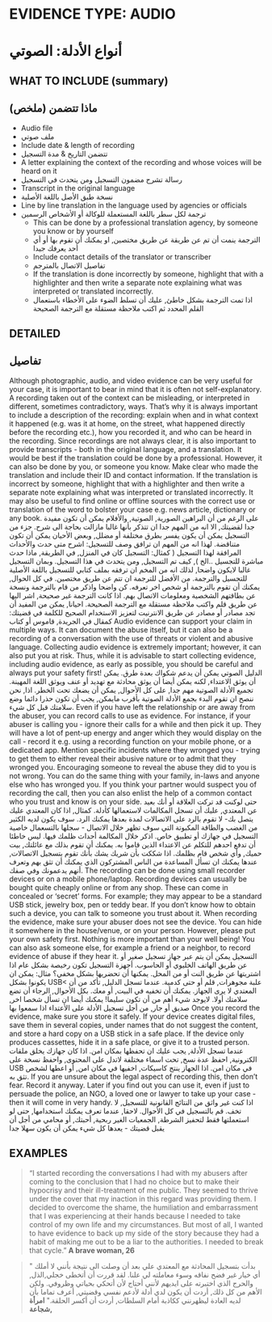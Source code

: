 # EVIDENCE TYPE: AUDIO 
# أنواع الأدلة: الصوتي

## WHAT TO INCLUDE (summary)

## ماذا تتضمن (ملخص)

+ Audio file
+ ملف صوتي
+ Include date & length of recording
+ تتضمن التاريخ & مدة التسجيل
+ A letter explaining the context of the recording and whose voices will be heard on it
+ رسالة تشرح مضمون التسجيل ومن يتحدث في التسجيل
+ Transcript in the original language
+ نسخة طبق الأصل باللغة الأصلية
+ Line by line translation in the language used by agencies or officials
+ ترجمة لكل سطر باللغة المستعملة للوكالة أو الأشخاص الرسمين
    + This can be done by a professional translation agency, by someone you know or by yourself
    + الترجمة ينمت أن تم عن طريقة عن طريق مختصين, او يمكنك أن تقوم بها أو أي أحد يعرفك جيدا
    + Include contact details of the translator or transcriber
    + تفاصيل الاتصال بالمترجم
    + If the translation is done incorrectly by someone, highlight that with a highlighter and then write a separate note explaining what was interpreted or translated incorrectly. 
    + اذا تمت الترجمة بشكل خاطئ, عليك أن تسلط الضوء على الأخطاء باستعمال القلم المحدد ثم اكتب ملاحظة مستقلة مع الترجمة الصحيحة

## DETAILED
## تفاصيل

Although photographic, audio, and video evidence can be very useful for your case, it is important to bear in mind that it is often not self-explanatory. A recording taken out of the context can be misleading, or interpreted in different, sometimes contradictory, ways. That’s why it is always important to include a description of the recording: explain when and in what context it happened (e.g. was it at home, on the street, what happened directly before the recording etc.), how you recorded it, and who can be heard in the recording. Since recordings are not always clear, it is also important to provide transcripts - both in the original language, and a translation. It would be best if the translation could be done by a professional. However, it can also be done by you, or someone you know. Make  clear who made the translation and include their ID and contact information. If the translation is incorrect by someone, highlight that with a highlighter and then write a separate note explaining what was interpreted or translated incorrectly. It may also be useful to find online or offline sources with the correct use or translation of the word to bolster your case e.g. news article, dictionary or any book.
على الرغم من أن البراهين الصورية, الصوتية, والأفلام يمكن أن تكون مفيدة جدا لقضيتك, الا انه من المهم جدا ان تتذكر بأنها غالبا مازالت بحاجة الى  شرح. جزء من التسجيل يمكن أن يكون يفسر بطرق مختلفة أو مضلل, وبعض الأحيان يمكن أن تكون متناقضة. لهذا انه من المهم ان ترافق وصف للتسجيل: اشرح متى حدث والأحداث المرافقة لهذا التسجيل ( كمثال: التسجيل كان في المنزل, في الطريقة, ماذا حدث مباشرة للتجسيل ..الخ ), كيف تم التسجيل, ومن يتحدث في هذا التسجيل. وبمان التسجيل غالبا لايكون واضحا, لذلك انه من المخم ان ترفقه بملف كتابي للتسجيل باللغة الأصلية للتجسيل والترجمة. من الأفضل للترجمة ان تتم عن طريق مختصين. في كل الحوال, يمكنك أن تقوم بالترجمة أو شخص اخر تعرفه. كن واضحا واذكر من قام بالترجمة ونسخة عن بطاقتهم الشخصية ومعلومات الاتصال بهم. اذا كانت الترجمة غير صحيحة, اشر اليها عن طريق قلم واكتب ملاحظة مستقلة مع الترجمة الصحيحة. احيانا, يمكن من المفيد أن تجد مصادر أو مصادر عن طريق الانترنيت لتعزيز الاستخدام الصحيح للكلمة في قضيتك: كمقال في الجريدة, قاموس أو كتاب
Audio evidence can support your claim in multiple ways. It can document the abuse itself, but it can also be a recording of a conversation with the use of threats or violent and abusive language. Collecting audio evidence is extremely important; however, it can also put you at risk. Thus, while it is advisable to start collecting evidence, including audio evidence, as early as possible, you should be careful and always put your safety first!
الدليل الصوتي يمكن أن يدعم شكواك بعدة طرق. يمكن أن يوثق الاعتداء, لكنه يمكن أيضا أن يوثق محادثة مع تهديد أو عنف ويوثق اللغة المهينة. تجميع الأدلة الصوتية مهم جدا, على كل الأحوال, يمكن أن يضعك تحت الخطر. اذا, نحن ننصح ان تقوم البدء بجمع الأدلة الصوتية بأقرب مايمكن, يجب أن تكون حذرا دائما وضع سلامتك قبل كل شيء.
Even if you have left the relationship or are away from the abuser, you can record calls to use as evidence. For instance, if your abuser is calling you - ignore their calls for a while and then pick it up. They will have a lot of pent-up energy and anger which they would display on the call - record it e.g. using a recording function on your mobile phone, or a dedicated app. Mention specific incidents where they wronged you - trying to get them to either reveal their abusive nature or to admit that they wronged you. Encouraging someone to reveal the abuse they did to you is not wrong. You can do the same thing with your family, in-laws and anyone else who has wronged you. If you think your partner would suspect you of recording the call, then you can also enlist the help of a common contact who you trust and know is on your side.
حتى لوكنت قد تركت العلاقة أو أنك بعيد عن المعتدي, عليك أن تسجل المكالمات لاستعمالها كأدلة. كمثال, اذا كان المعتدي عليك يتصل بك- لا تقوم بالرد على الاتصالات لمدة بعدها يمكنك الرد. سوف يكون لديه الكثير من الغضب والطاقة المكبوتة التي سوف تظهر خلال الاتصال - سجلها بالتسعمال خاصية التسجيل في جهازك أو تطبيق خاص. اذكر خلال المكالمة أحداث ظلمك فيها. ليس خاطئا أن تدفع احدهم للتكلم عن الاعتداء الذين قاموا به. يمكنك أن تقوم بذلك مع عائلتك, بيت حميك, وأي شخص قام بظلمك. اذا شككت بأن شريك يشك بأنك تقوم بتسجيل الاتصالات, عندها يمكنك ان تسأل المساعدة من الناس المشتركون الذي يمكنك أن تثق بهم وتعرف أنهم يدعمونك وفي صفك.
The recording can be done using small recorder devices or on a mobile phone/laptop. Recording devices can usually be bought quite cheaply online or from any shop. These can come in concealed or ‘secret’ forms. For example; they may appear to be a standard USB stick, jewelry box, pen or teddy bear. If you don’t know how to obtain such a device, you can talk to someone you trust about it. When recording the evidence, make sure your abuser does not see the device. You can hide it somewhere in the house/venue, or on your person. However, please put your own safety first. Nothing is more important than your well being! You can also ask someone else, for example a friend or a neighbor, to record evidence of abuse if they hear it.
التسجيل يمكن أن يتم عبر جهاز تسجيل صغير أو عن طريق الهاتف الخليوي أو الحاسوب. أجهزة التسجيل تكون رخيصة بشكل عام اذا اشتريتها عن طريق النت أو من المحل. يمكنها أن تحضريها بشكل مخفي؟ مثال: يمكن ان يكونوا بشكل USB< علبة مجوهرات, قلم أو حتى كدمية. عندما تسجل الدليل, تأكد من أن المعتدي لا يرى الجهاز. يمكنك أن تخفيه في البيت, أو معك. بكل الأحوال, الرجاء أن تضع سلامتك أولا. لايوجد شيء أهم من أن تكون سليما! يمكنك أيضا ان تسأل شخصا اخر, صديق أو جار, من أجل تسجيل الأدلة على الأعتداء اذا سمعوا بها 
Once you record the evidence, make sure you store it safely. If your device creates digital files, save them in several copies, under names that do not suggest the content, and store a hard copy on a USB stick in a safe place. If the device only produces cassettes, hide it in a safe place, or give it to a trusted person.
عندما تسجل الأدلة, يجب عليك ان تحفظها بمكان امن. اذا كان جهازك يخلق ملقات الكترونية, احفظ عدة نسخ, تحت اسماء مختلفة لاتدل على المحتوى, واحفظ نسخة على USB في مكان امن. اذا الجهاز ينتج كاسيكات, اخفيها في مكان امن, أو اعطها لشخص تثق به.
If you are unsure about the legal aspect of recording this, then don’t fear. Record it anyway. Later if you find out you can use it, even if just to persuade the police, an NGO, a loved one or lawyer to take up your case - then it will come in very handy.
اذا كنت غير واثق من النتائج القانونية للتسجيل, لا تخف. قم بالتسجيل في كل الأحوال. لاحقا, عندما تعرف يمكنك استخدامها, حتى لو استعملتها فقط لتحفيز الشرطة, الجمعيات الغير ربحية, أحبتك, أو محامي من أجل أن يقبل قضيتك - يعدها كل شيء يمكن أن يكون سهلا جدا
## EXAMPLES
> “I started recording the conversations I had with my abusers after coming to the conclusion that I had no choice but to make their hypocrisy and their ill-treatment of me public. They seemed to thrive under the cover that my inaction in this regard was providing them. I decided to overcome the shame, the humiliation and embarrassment that I was experiencing at their hands because I needed to take control of my own life and my circumstances. But most of all, I wanted to have evidence to back up my side of the story because they had a habit of making me out to be a liar to the authorities. I needed to break that cycle.” **A brave woman, 26**

> " بدأت بتسجيل المحادثة مع المعتدي علي بعد أن وصلت الى نتيجة بأنني لا أملك أي خيار غير فضح نفاقه وسوء معاملته لي علنا. 
لقد قررت أن أتخطى خجلي,الذل, والحرج الذي اختبرته على ايديهم لأنني أحتاج لأن أتحكي بحياتي وظروفي. ولكن الأهم من كل ذلك, أردت أن يكون لدي أدلة لأدعم نفسي وقضيتي, أعرف تماما بأن لديه العادة ليظهرنني ككاذبة أمام السلطات, أردت أن أكسر الحلقة."
**امرأة شجاعة,** 

